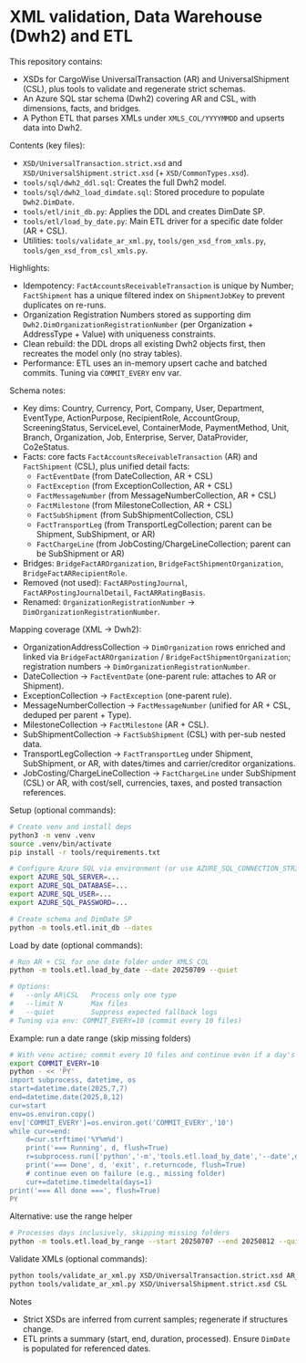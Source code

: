 # XML validation, Data Warehouse (Dwh2) and ETL

This repository contains:
- XSDs for CargoWise UniversalTransaction (AR) and UniversalShipment (CSL), plus tools to validate and regenerate strict schemas.
- An Azure SQL star schema (Dwh2) covering AR and CSL, with dimensions, facts, and bridges.
- A Python ETL that parses XMLs under `XMLS_COL/YYYYMMDD` and upserts data into Dwh2.

Contents (key files):
- `XSD/UniversalTransaction.strict.xsd` and `XSD/UniversalShipment.strict.xsd` (+ `XSD/CommonTypes.xsd`).
- `tools/sql/dwh2_ddl.sql`: Creates the full Dwh2 model.
- `tools/sql/dwh2_load_dimdate.sql`: Stored procedure to populate `Dwh2.DimDate`.
- `tools/etl/init_db.py`: Applies the DDL and creates DimDate SP.
- `tools/etl/load_by_date.py`: Main ETL driver for a specific date folder (AR + CSL).
- Utilities: `tools/validate_ar_xml.py`, `tools/gen_xsd_from_xmls.py`, `tools/gen_xsd_from_csl_xmls.py`.

Highlights:
- Idempotency: `FactAccountsReceivableTransaction` is unique by Number; `FactShipment` has a unique filtered index on `ShipmentJobKey` to prevent duplicates on re-runs.
- Organization Registration Numbers stored as supporting dim `Dwh2.DimOrganizationRegistrationNumber` (per Organization + AddressType + Value) with uniqueness constraints.
- Clean rebuild: the DDL drops all existing Dwh2 objects first, then recreates the model only (no stray tables).
- Performance: ETL uses an in-memory upsert cache and batched commits. Tuning via `COMMIT_EVERY` env var.

Schema notes:
- Key dims: Country, Currency, Port, Company, User, Department, EventType, ActionPurpose, RecipientRole, AccountGroup, ScreeningStatus, ServiceLevel, ContainerMode, PaymentMethod, Unit, Branch, Organization, Job, Enterprise, Server, DataProvider, Co2eStatus.
- Facts: core facts `FactAccountsReceivableTransaction` (AR) and `FactShipment` (CSL), plus unified detail facts:
	- `FactEventDate` (from DateCollection, AR + CSL)
	- `FactException` (from ExceptionCollection, AR + CSL)
	- `FactMessageNumber` (from MessageNumberCollection, AR + CSL)
	- `FactMilestone` (from MilestoneCollection, AR + CSL)
	- `FactSubShipment` (from SubShipmentCollection, CSL)
	- `FactTransportLeg` (from TransportLegCollection; parent can be Shipment, SubShipment, or AR)
	- `FactChargeLine` (from JobCosting/ChargeLineCollection; parent can be SubShipment or AR)
- Bridges: `BridgeFactAROrganization`, `BridgeFactShipmentOrganization`, `BridgeFactARRecipientRole`.
- Removed (not used): `FactARPostingJournal`, `FactARPostingJournalDetail`, `FactARRatingBasis`.
- Renamed: `OrganizationRegistrationNumber` -> `DimOrganizationRegistrationNumber`.

Mapping coverage (XML -> Dwh2):
- OrganizationAddressCollection → `DimOrganization` rows enriched and linked via `BridgeFactAROrganization` / `BridgeFactShipmentOrganization`; registration numbers → `DimOrganizationRegistrationNumber`.
- DateCollection → `FactEventDate` (one-parent rule: attaches to AR or Shipment).
- ExceptionCollection → `FactException` (one-parent rule).
- MessageNumberCollection → `FactMessageNumber` (unified for AR + CSL, deduped per parent + Type).
- MilestoneCollection → `FactMilestone` (AR + CSL).
- SubShipmentCollection → `FactSubShipment` (CSL) with per-sub nested data.
- TransportLegCollection → `FactTransportLeg` under Shipment, SubShipment, or AR, with dates/times and carrier/creditor organizations.
- JobCosting/ChargeLineCollection → `FactChargeLine` under SubShipment (CSL) or AR, with cost/sell, currencies, taxes, and posted transaction references.

Setup (optional commands):
```bash
# Create venv and install deps
python3 -m venv .venv
source .venv/bin/activate
pip install -r tools/requirements.txt

# Configure Azure SQL via environment (or use AZURE_SQL_CONNECTION_STRING)
export AZURE_SQL_SERVER=...
export AZURE_SQL_DATABASE=...
export AZURE_SQL_USER=...
export AZURE_SQL_PASSWORD=...

# Create schema and DimDate SP
python -m tools.etl.init_db --dates
```

Load by date (optional commands):
```bash
# Run AR + CSL for one date folder under XMLS_COL
python -m tools.etl.load_by_date --date 20250709 --quiet

# Options:
#   --only AR|CSL   Process only one type
#   --limit N       Max files
#   --quiet         Suppress expected fallback logs
# Tuning via env: COMMIT_EVERY=10 (commit every 10 files)
```

Example: run a date range (skip missing folders)
```bash
# With venv active; commit every 10 files and continue even if a day's folder is missing
export COMMIT_EVERY=10
python - << 'PY'
import subprocess, datetime, os
start=datetime.date(2025,7,7)
end=datetime.date(2025,8,12)
cur=start
env=os.environ.copy()
env['COMMIT_EVERY']=os.environ.get('COMMIT_EVERY','10')
while cur<=end:
	d=cur.strftime('%Y%m%d')
	print('=== Running', d, flush=True)
	r=subprocess.run(['python','-m','tools.etl.load_by_date','--date',d,'--quiet'], env=env)
	print('=== Done', d, 'exit', r.returncode, flush=True)
	# continue even on failure (e.g., missing folder)
	cur+=datetime.timedelta(days=1)
print('=== All done ===', flush=True)
PY
```

Alternative: use the range helper
```bash
# Processes days inclusively, skipping missing folders
python -m tools.etl.load_by_range --start 20250707 --end 20250812 --quiet
```

Validate XMLs (optional commands):
```bash
python tools/validate_ar_xml.py XSD/UniversalTransaction.strict.xsd AR_
python tools/validate_ar_xml.py XSD/UniversalShipment.strict.xsd CSL
```

Notes
- Strict XSDs are inferred from current samples; regenerate if structures change.
- ETL prints a summary (start, end, duration, processed). Ensure `DimDate` is populated for referenced dates.
